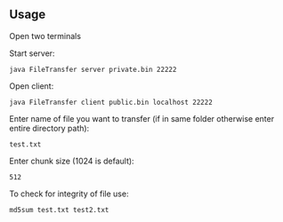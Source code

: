 ## Usage
	
Open two terminals

Start server:
````
java FileTransfer server private.bin 22222
````

Open client:
````
java FileTransfer client public.bin localhost 22222
````
			
Enter name of file you want to transfer (if in same folder otherwise enter entire directory path):
````
test.txt
````

Enter chunk size (1024 is default):
````
512
````
			
To check for integrity of file use:
````
md5sum test.txt test2.txt
````
